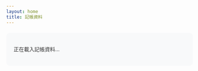 ```yaml
---
layout: home
title: 記帳資料
---
```


<div id="data-container">
  <p>正在載入記帳資料...</p>
</div>

<style>
  body {
    font-family: -apple-system, BlinkMacSystemFont, 'Segoe UI', Roboto, sans-serif;
    line-height: 1.6;
    color: #333;
  }
  
  #data-container {
    margin: 20px 0;
    padding: 20px;
    border-radius: 10px;
    background-color: #f8f9fa;
  }
  
  /* 響應式設計 */
  @media (max-width: 768px) {
    #data-container {
      padding: 10px;
    }
    
    table {
      font-size: 14px;
    }
    
    th, td {
      padding: 8px 10px !important;
    }
    
    /* 在小螢幕上調整欄位寬度 */
    th[style*="width: 300px"] {
      width: 200px !important;
    }
    
    th[style*="width: 250px"] {
      width: 150px !important;
    }
    
    th[style*="width: 200px"] {
      width: 120px !important;
    }
  }
  
  /* 表格響應式 */
  @media (max-width: 600px) {
    table {
      display: block;
      overflow-x: auto;
      white-space: nowrap;
      font-size: 12px;
    }
    
    th, td {
      padding: 6px 8px !important;
      white-space: nowrap;
    }
    
    /* 強制所有欄位在小螢幕上不換行 */
    td[style*="white-space: normal"] {
      white-space: nowrap !important;
      max-width: none !important;
    }
  }
  
  /* 確保表格內容不會被截斷 */
  .accounting-section table {
    min-width: 100%;
  }
  
  /* 改善表格可讀性 */
  .accounting-section th {
    position: sticky;
    top: 0;
    z-index: 10;
  }
</style>
